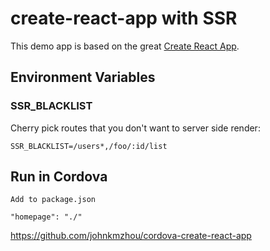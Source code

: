 # create-react-app with SSR

This demo app is based on the great 
[Create React App](https://github.com/facebookincubator/create-react-app).

## Environment Variables

### SSR_BLACKLIST

Cherry pick routes that you don't want to server side render:

```
SSR_BLACKLIST=/users*,/foo/:id/list
```


## Run in Cordova

```
Add to package.json

"homepage": "./"

```

https://github.com/johnkmzhou/cordova-create-react-app
